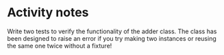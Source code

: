 # Activity notes

Write two tests to verify the functionality of the adder class. The class has been designed
to raise an error if you try making two instances or reusing the same one twice without a fixture!